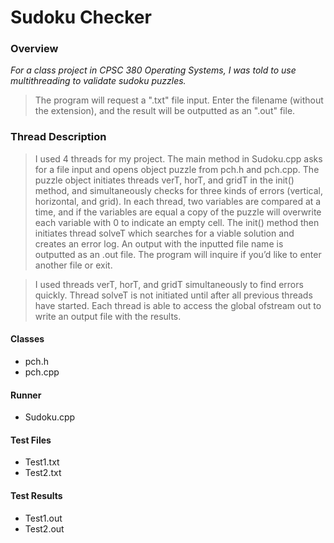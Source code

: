 # Sudoku Checker

### Overview
*For a class project in CPSC 380 Operating Systems, I was told to use multithreading to validate sudoku puzzles.*
>The program will request a ".txt" file input.  Enter the filename (without the extension), and the result will be outputted as an ".out" file.

### Thread Description
>I used 4 threads for my project.  The main method in Sudoku.cpp asks for a file input and opens object puzzle from pch.h and pch.cpp.  The puzzle object initiates threads verT, horT, and gridT in the init() method, and simultaneously checks for three kinds of errors (vertical, horizontal, and grid).  In each thread, two variables are compared at a time, and if the variables are equal a copy of the puzzle will overwrite each variable with 0 to indicate an empty cell.  The init() method then initiates thread solveT which searches for a viable solution and creates an error log.  An output with the inputted file name is outputted as an .out file.  The program will inquire if you’d like to enter another file or exit.

>I used threads verT, horT, and gridT simultaneously to find errors quickly.  Thread solveT is not initiated until after all previous threads have started.  Each thread is able to access the global ofstream out to write an output file with the results.

#### Classes
* pch.h
* pch.cpp

#### Runner
* Sudoku.cpp

#### Test Files
* Test1.txt
* Test2.txt

#### Test Results
* Test1.out
* Test2.out
